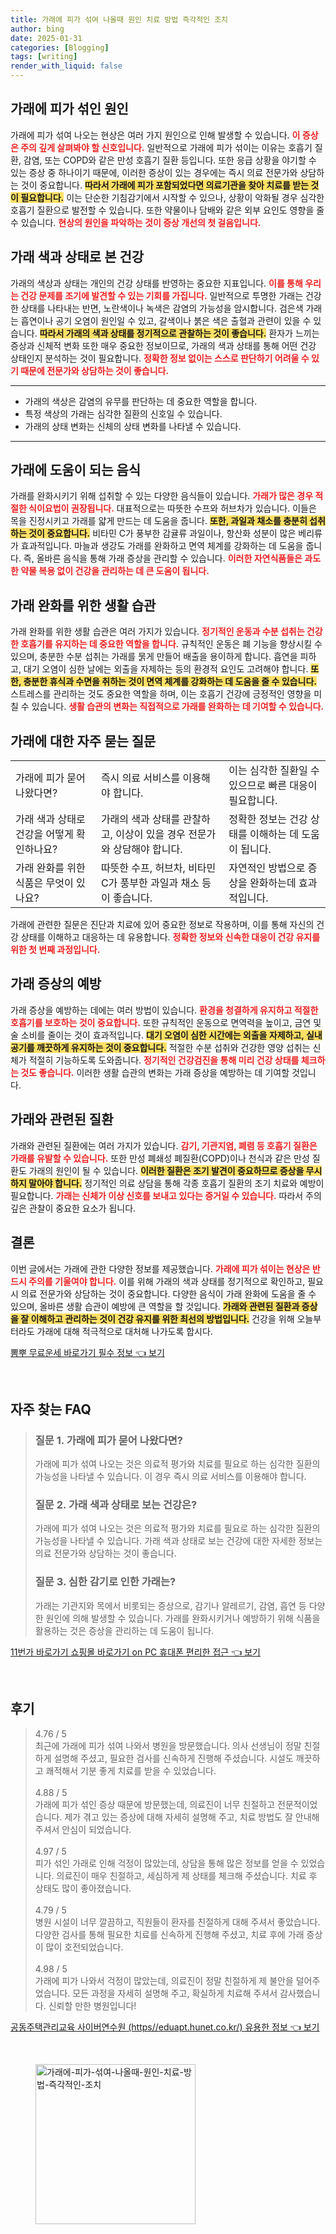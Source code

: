 ```yaml
---
title: 가래에 피가 섞여 나올때 원인 치료 방법 즉각적인 조치
author: bing
date: 2025-01-31
categories: [Blogging]
tags: [writing]
render_with_liquid: false
---
```



<h2 id='가래에 피가 섞인 원인'>가래에 피가 섞인 원인</h2>

<p>가래에 피가 섞여 나오는 현상은 여러 가지 원인으로 인해 발생할 수 있습니다. <b><span style="color: #ee2323;">이 증상은 주의 깊게 살펴봐야 할 신호입니다.</span></b> 일반적으로 가래에 피가 섞이는 이유는 호흡기 질환, 감염, 또는 COPD와 같은 만성 호흡기 질환 등입니다. 또한 응급 상황을 야기할 수 있는 증상 중 하나이기 때문에, 이러한 증상이 있는 경우에는 즉시 의료 전문가와 상담하는 것이 중요합니다. <b><span style="background-color: #ffe066;">따라서 가래에 피가 포함되었다면 의료기관을 찾아 치료를 받는 것이 필요합니다.</span></b> 이는 단순한 기침감기에서 시작할 수 있으나, 상황이 악화될 경우 심각한 호흡기 질환으로 발전할 수 있습니다. 또한 약물이나 담배와 같은 외부 요인도 영향을 줄 수 있습니다. <b><span style="color: #ee2323;">현상의 원인을 파악하는 것이 증상 개선의 첫 걸음입니다.</span></b></p>

<h2 id='가래 색과 상태로 본 건강'>가래 색과 상태로 본 건강</h2>

<p>가래의 색상과 상태는 개인의 건강 상태를 반영하는 중요한 지표입니다. <b><span style="color: #ee2323;">이를 통해 우리는 건강 문제를 조기에 발견할 수 있는 기회를 가집니다.</span></b> 일반적으로 투명한 가래는 건강한 상태를 나타내는 반면, 노란색이나 녹색은 감염의 가능성을 암시합니다. 검은색 가래는 흡연이나 공기 오염이 원인일 수 있고, 갈색이나 붉은 색은 출혈과 관련이 있을 수 있습니다. <b><span style="background-color: #ffe066;">따라서 가래의 색과 상태를 정기적으로 관찰하는 것이 좋습니다.</span></b> 환자가 느끼는 증상과 신체적 변화 또한 매우 중요한 정보이므로, 가래의 색과 상태를 통해 어떤 건강 상태인지 분석하는 것이 필요합니다. <b><span style="color: #ee2323;">정확한 정보 없이는 스스로 판단하기 어려울 수 있기 때문에 전문가와 상담하는 것이 좋습니다.</span></b></p>

<hr />

<ul>
    <li>가래의 색상은 감염의 유무를 판단하는 데 중요한 역할을 합니다.</li>
    <li>특정 색상의 가래는 심각한 질환의 신호일 수 있습니다.</li>
    <li>가래의 상태 변화는 신체의 상태 변화를 나타낼 수 있습니다.</li>
</ul>

<hr />

<h2 id='가래에 도움이 되는 음식'>가래에 도움이 되는 음식</h2>

<p>가래를 완화시키기 위해 섭취할 수 있는 다양한 음식들이 있습니다. <b><span style="color: #ee2323;">가래가 많은 경우 적절한 식이요법이 권장됩니다.</span></b> 대표적으로는 따뜻한 수프와 허브차가 있습니다. 이들은 목을 진정시키고 가래를 얇게 만드는 데 도움을 줍니다. <b><span style="background-color: #ffe066;">또한, 과일과 채소를 충분히 섭취하는 것이 중요합니다.</span></b> 비타민 C가 풍부한 감귤류 과일이나, 항산화 성분이 많은 베리류가 효과적입니다. 마늘과 생강도 가래를 완화하고 면역 체계를 강화하는 데 도움을 줍니다. 즉, 올바른 음식을 통해 가래 증상을 관리할 수 있습니다. <b><span style="color: #ee2323;">이러한 자연식품들은 과도한 약물 복용 없이 건강을 관리하는 데 큰 도움이 됩니다.</span></b></p>

<h2 id='가래 완화를 위한 생활 습관'>가래 완화를 위한 생활 습관</h2>

<p>가래 완화를 위한 생활 습관은 여러 가지가 있습니다. <b><span style="color: #ee2323;">정기적인 운동과 수분 섭취는 건강한 호흡기를 유지하는 데 중요한 역할을 합니다.</span></b> 규칙적인 운동은 폐 기능을 향상시킬 수 있으며, 충분한 수분 섭취는 가래를 묽게 만들어 배출을 용이하게 합니다. 흡연을 피하고, 대기 오염이 심한 날에는 외출을 자제하는 등의 환경적 요인도 고려해야 합니다. <b><span style="background-color: #ffe066;">또한, 충분한 휴식과 수면을 취하는 것이 면역 체계를 강화하는 데 도움을 줄 수 있습니다.</span></b> 스트레스를 관리하는 것도 중요한 역할을 하며, 이는 호흡기 건강에 긍정적인 영향을 미칠 수 있습니다. <b><span style="color: #ee2323;">생활 습관의 변화는 직접적으로 가래를 완화하는 데 기여할 수 있습니다.</span></b></p>

<h2 id='가래에 대한 자주 묻는 질문'>가래에 대한 자주 묻는 질문</h2>

<table>
    <tr>
        <td>가래에 피가 묻어 나왔다면?</td>
        <td>즉시 의료 서비스를 이용해야 합니다.</td>
        <td>이는 심각한 질환일 수 있으므로 빠른 대응이 필요합니다.</td>
    </tr>
    <tr>
        <td>가래 색과 상태로 건강을 어떻게 확인하나요?</td>
        <td>가래의 색과 상태를 관찰하고, 이상이 있을 경우 전문가와 상담해야 합니다.</td>
        <td>정확한 정보는 건강 상태를 이해하는 데 도움이 됩니다.</td>
    </tr>
    <tr>
        <td>가래 완화를 위한 식품은 무엇이 있나요?</td>
        <td> 따뜻한 수프, 허브차, 비타민 C가 풍부한 과일과 채소 등이 좋습니다.</td>
        <td>자연적인 방법으로 증상을 완화하는데 효과적입니다.</td>
    </tr>
</table>

<p>가래에 관련한 질문은 진단과 치료에 있어 중요한 정보로 작용하며, 이를 통해 자신의 건강 상태를 이해하고 대응하는 데 유용합니다. <b><span style="color: #ee2323;">정확한 정보와 신속한 대응이 건강 유지를 위한 첫 번째 과정입니다.</span></b></p>

<h2 id='가래 증상의 예방'>가래 증상의 예방</h2>

<p>가래 증상을 예방하는 데에는 여러 방법이 있습니다. <b><span style="color: #ee2323;">환경을 청결하게 유지하고 적절한 호흡기를 보호하는 것이 중요합니다.</span></b> 또한 규칙적인 운동으로 면역력을 높이고, 금연 및 술 소비를 줄이는 것이 효과적입니다. <b><span style="background-color: #ffe066;">대기 오염이 심한 시간에는 외출을 자제하고, 실내 공기를 깨끗하게 유지하는 것이 중요합니다.</span></b> 적절한 수분 섭취와 건강한 영양 섭취는 신체가 적절히 기능하도록 도와줍니다. <b><span style="color: #ee2323;">정기적인 건강검진을 통해 미리 건강 상태를 체크하는 것도 좋습니다.</span></b> 이러한 생활 습관의 변화는 가래 증상을 예방하는 데 기여할 것입니다.</p>

<h2 id='가래와 관련된 질환'>가래와 관련된 질환</h2>

<p>가래와 관련된 질환에는 여러 가지가 있습니다. <b><span style="color: #ee2323;">감기, 기관지염, 폐렴 등 호흡기 질환은 가래를 유발할 수 있습니다.</span></b> 또한 만성 폐쇄성 폐질환(COPD)이나 천식과 같은 만성 질환도 가래의 원인이 될 수 있습니다. <b><span style="background-color: #ffe066;">이러한 질환은 조기 발견이 중요하므로 증상을 무시하지 말아야 합니다.</span></b> 정기적인 의료 상담을 통해 각종 호흡기 질환의 조기 치료와 예방이 필요합니다. <b><span style="color: #ee2323;">가래는 신체가 이상 신호를 보내고 있다는 증거일 수 있습니다.</span></b> 따라서 주의 깊은 관찰이 중요한 요소가 됩니다.</p>

<h2 id='결론'>결론</h2>

<p>이번 글에서는 가래에 관한 다양한 정보를 제공했습니다. <b><span style="color: #ee2323;">가래에 피가 섞이는 현상은 반드시 주의를 기울여야 합니다.</span></b> 이를 위해 가래의 색과 상태를 정기적으로 확인하고, 필요시 의료 전문가와 상담하는 것이 중요합니다. 다양한 음식이 가래 완화에 도움을 줄 수 있으며, 올바른 생활 습관이 예방에 큰 역할을 할 것입니다. <b><span style="background-color: #ffe066;">가래와 관련된 질환과 증상을 잘 이해하고 관리하는 것이 건강 유지를 위한 최선의 방법입니다.</span></b> 건강을 위해 오늘부터라도 가래에 대해 적극적으로 대처해 나가도록 합시다.</p>


<p><a class="click-button" title="뽐뿌 무료운세 바로가기 필수 정보" href="https://24nara.github.io/posts/%EB%BD%90%EB%BF%8C-%EB%AC%B4%EB%A3%8C%EC%9A%B4%EC%84%B8-%EB%B0%94%EB%A1%9C%EA%B0%80%EA%B8%B0-%ED%95%84%EC%88%98-%EC%A0%95%EB%B3%B4/" rel="dofollow">뽐뿌 무료운세 바로가기 필수 정보 👈 보기</a></p><br>
<h2 id='자주_찾는_FAQ'>자주 찾는 FAQ</h2>
<div itemscope="" itemtype="https://schema.org/FAQPage"> 
<blockquote> 
<div itemscope="" itemprop="mainEntity" itemtype="https://schema.org/Question"> 
<h3 itemprop="name">질문 1. 가래에 피가 묻어 나왔다면?</h3> 
<div itemscope="" itemprop="acceptedAnswer" itemtype="https://schema.org/Answer"> 
<span itemprop="text"> 
<p>가래에 피가 섞여 나오는 것은 의료적 평가와 치료를 필요로 하는 심각한 질환의 가능성을 나타낼 수 있습니다. 이 경우 즉시 의료 서비스를 이용해야 합니다.</p> 
</span> 
</div> 
</div> 
<div itemscope="" itemprop="mainEntity" itemtype="https://schema.org/Question"> 
<h3 itemprop="name">질문 2. 가래 색과 상태로 보는 건강은?</h3> 
<div itemscope="" itemprop="acceptedAnswer" itemtype="https://schema.org/Answer"> 
<span itemprop="text"> 
<p>가래에 피가 섞여 나오는 것은 의료적 평가와 치료를 필요로 하는 심각한 질환의 가능성을 나타낼 수 있습니다. 가래 색과 상태로 보는 건강에 대한 자세한 정보는 의료 전문가와 상담하는 것이 좋습니다.</p> 
</span> 
</div> 
</div> 
<div itemscope="" itemprop="mainEntity" itemtype="https://schema.org/Question"> 
<h3 itemprop="name">질문 3. 심한 감기로 인한 가래는?</h3> 
<div itemscope="" itemprop="acceptedAnswer" itemtype="https://schema.org/Answer"> 
<span itemprop="text"> 
<p>가래는 기관지와 목에서 비롯되는 증상으로, 감기나 알레르기, 감염, 흡연 등 다양한 원인에 의해 발생할 수 있습니다. 가래를 완화시키거나 예방하기 위해 식품을 활용하는 것은 증상을 관리하는 데 도움이 됩니다.</p> 
</span> 
</div> 
</div> 
</blockquote> 
</div>
<p><a class="click-button" title="11번가 바로가기 쇼핑몰 바로가기 on PC 휴대폰 편리한 접근" href="https://24nara.github.io/posts/11%EB%B2%88%EA%B0%80-%EB%B0%94%EB%A1%9C%EA%B0%80%EA%B8%B0-%EC%87%BC%ED%95%91%EB%AA%B0-%EB%B0%94%EB%A1%9C%EA%B0%80%EA%B8%B0-on-PC-%ED%9C%B4%EB%8C%80%ED%8F%B0-%ED%8E%B8%EB%A6%AC%ED%95%9C-%EC%A0%91%EA%B7%BC/" rel="dofollow">11번가 바로가기 쇼핑몰 바로가기 on PC 휴대폰 편리한 접근 👈 보기</a></p><br>
<h2 id='후기'>후기</h2>
<div itemscope itemtype="https://schema.org/Product">
  <blockquote>
  <div itemprop="review" itemscope itemtype="https://schema.org/Review">
      <div itemprop="reviewRating" itemscope itemtype="https://schema.org/Rating"> <span itemprop="ratingValue">4.76</span> / <span itemprop="bestRating">5</span> </div>
      <span itemprop="reviewBody">최근에 가래에 피가 섞여 나와서 병원을 방문했습니다. 의사 선생님이 정말 친절하게 설명해 주셨고, 필요한 검사를 신속하게 진행해 주셨습니다. 시설도 깨끗하고 쾌적해서 기분 좋게 치료를 받을 수 있었습니다.</span>
  </div>
  <br>
  <div itemprop="review" itemscope itemtype="https://schema.org/Review">
      <div itemprop="reviewRating" itemscope itemtype="https://schema.org/Rating"> <span itemprop="ratingValue">4.88</span> / <span itemprop="bestRating">5</span> </div>
      <span itemprop="reviewBody">가래에 피가 섞인 증상 때문에 방문했는데, 의료진이 너무 친절하고 전문적이었습니다. 제가 겪고 있는 증상에 대해 자세히 설명해 주고, 치료 방법도 잘 안내해 주셔서 안심이 되었습니다.</span>
  </div>
  <br>
  <div itemprop="review" itemscope itemtype="https://schema.org/Review">
      <div itemprop="reviewRating" itemscope itemtype="https://schema.org/Rating"> <span itemprop="ratingValue">4.97</span> / <span itemprop="bestRating">5</span> </div>
      <span itemprop="reviewBody">피가 섞인 가래로 인해 걱정이 많았는데, 상담을 통해 많은 정보를 얻을 수 있었습니다. 의료진이 매우 친절하고, 세심하게 제 상태를 체크해 주셨습니다. 치료 후 상태도 많이 좋아졌습니다.</span>
  </div>
  <br>
  <div itemprop="review" itemscope itemtype="https://schema.org/Review">
      <div itemprop="reviewRating" itemscope itemtype="https://schema.org/Rating"> <span itemprop="ratingValue">4.79</span> / <span itemprop="bestRating">5</span> </div>
      <span itemprop="reviewBody">병원 시설이 너무 깔끔하고, 직원들이 환자를 친절하게 대해 주셔서 좋았습니다. 다양한 검사를 통해 필요한 치료를 신속하게 진행해 주셨고, 치료 후에 가래 증상이 많이 호전되었습니다.</span>
  </div>
  <br>
  <div itemprop="review" itemscope itemtype="https://schema.org/Review">
      <div itemprop="reviewRating" itemscope itemtype="https://schema.org/Rating"> <span itemprop="ratingValue">4.98</span> / <span itemprop="bestRating">5</span> </div>
      <span itemprop="reviewBody">가래에 피가 나와서 걱정이 많았는데, 의료진이 정말 친절하게 제 불안을 덜어주었습니다. 모든 과정을 자세히 설명해 주고, 확실하게 치료해 주셔서 감사했습니다. 신뢰할 만한 병원입니다!</span>
  </div>
  </blockquote>
</div>
<p><a class="click-button" title="공동주택관리교육 사이버연수원 (https//eduapt.hunet.co.kr/) 유용한 정보" href="https://24nara.github.io/posts/%EA%B3%B5%EB%8F%99%EC%A3%BC%ED%83%9D%EA%B4%80%EB%A6%AC%EA%B5%90%EC%9C%A1-%EC%82%AC%EC%9D%B4%EB%B2%84%EC%97%B0%EC%88%98%EC%9B%90-(httpseduapt.hunet.co.kr)-%EC%9C%A0%EC%9A%A9%ED%95%9C-%EC%A0%95%EB%B3%B4/" rel="dofollow">공동주택관리교육 사이버연수원 (https//eduapt.hunet.co.kr/) 유용한 정보 👈 보기</a></p><br>
<figure class="image"><img src="https://24nara.github.io/assets/img/thumbnail/가래에-피가-섞여-나올때-원인-치료-방법-즉각적인-조치.webp" alt="가래에-피가-섞여-나올때-원인-치료-방법-즉각적인-조치" width="256" height="256"></figure>